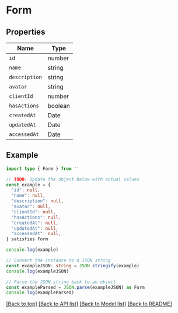 
# Form


## Properties

Name | Type
------------ | -------------
`id` | number
`name` | string
`description` | string
`avatar` | string
`clientId` | number
`hasActions` | boolean
`createdAt` | Date
`updatedAt` | Date
`accessedAt` | Date

## Example

```typescript
import type { Form } from ''

// TODO: Update the object below with actual values
const example = {
  "id": null,
  "name": null,
  "description": null,
  "avatar": null,
  "clientId": null,
  "hasActions": null,
  "createdAt": null,
  "updatedAt": null,
  "accessedAt": null,
} satisfies Form

console.log(example)

// Convert the instance to a JSON string
const exampleJSON: string = JSON.stringify(example)
console.log(exampleJSON)

// Parse the JSON string back to an object
const exampleParsed = JSON.parse(exampleJSON) as Form
console.log(exampleParsed)
```

[[Back to top]](#) [[Back to API list]](../README.md#api-endpoints) [[Back to Model list]](../README.md#models) [[Back to README]](../README.md)



